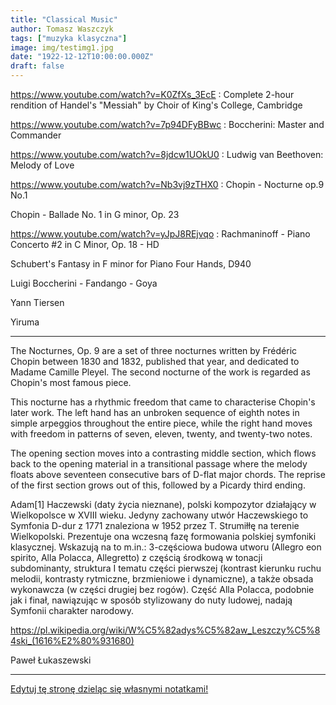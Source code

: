 ```yaml
---
title: "Classical Music"
author: Tomasz Waszczyk
tags: ["muzyka klasyczna"]
image: img/testimg1.jpg
date: "1922-12-12T10:00:00.000Z"
draft: false
---
```



https://www.youtube.com/watch?v=K0ZfXs_3EcE : Complete 2-hour rendition of Handel's "Messiah" by Choir of King's College, Cambridge

https://www.youtube.com/watch?v=7p94DFyBBwc : Boccherini: Master and Commander

https://www.youtube.com/watch?v=8jdcw1UOkU0 : Ludwig van Beethoven: Melody of Love

https://www.youtube.com/watch?v=Nb3vj9zTHX0 : Chopin - Nocturne op.9 No.1

Chopin - Ballade No. 1 in G minor, Op. 23

https://www.youtube.com/watch?v=yJpJ8REjvqo : Rachmaninoff - Piano Concerto #2 in C Minor, Op. 18 - HD

Schubert's Fantasy in F minor for Piano Four Hands, D940

Luigi Boccherini - Fandango - Goya

Yann Tiersen

Yiruma

---

The Nocturnes, Op. 9 are a set of three nocturnes written by Frédéric Chopin between 1830 and 1832, published that year, and dedicated to Madame Camille Pleyel. The second nocturne of the work is regarded as Chopin's most famous piece.

This nocturne has a rhythmic freedom that came to characterise Chopin's later work. The left hand has an unbroken sequence of eighth notes in simple arpeggios throughout the entire piece, while the right hand moves with freedom in patterns of seven, eleven, twenty, and twenty-two notes.

The opening section moves into a contrasting middle section, which flows back to the opening material in a transitional passage where the melody floats above seventeen consecutive bars of D-flat major chords. The reprise of the first section grows out of this, followed by a Picardy third ending.

Adam[1] Haczewski (daty życia nieznane), polski kompozytor działający w Wielkopolsce w XVIII wieku.
Jedyny zachowany utwór Haczewskiego to Symfonia D-dur z 1771 znaleziona w 1952 przez T. Strumiłłę na terenie Wielkopolski. Prezentuje ona wczesną fazę formowania polskiej symfoniki klasycznej. Wskazują na to m.in.: 3-częściowa budowa utworu (Allegro eon spirito, Alla Polacca, Allegretto) z częścią środkową w tonacji subdominanty, struktura I tematu części pierwszej (kontrast kierunku ruchu melodii, kontrasty rytmiczne, brzmieniowe i dynamiczne), a także obsada wykonawcza (w części drugiej bez rogów). Część Alla Polacca, podobnie jak i finał, nawiązując w sposób stylizowany do nuty ludowej, nadają Symfonii charakter narodowy.

<https://pl.wikipedia.org/wiki/W%C5%82adys%C5%82aw_Leszczy%C5%84ski_(1616%E2%80%931680)>

Paweł Łukaszewski

---

<a href="https://github.com/TomaszWaszczyk/historia.waszczyk.com/edit/master/src/content/classical-music.md" target="_blank">Edytuj tę stronę dzieląc się własnymi notatkami!</a>
